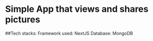 # Simple App that views and shares pictures
##Tech stacks:
Framework used: NextJS
Database: MongoDB
